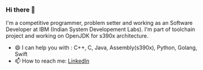 ### Hi there 👋
  I'm a competitive programmer, problem setter and working as an Software Developer at IBM (Indian System Developement Labs). I'm part of toolchain project and working on OpenJDK for s390x architecture.
  
- 😄 I can help you with : C++, C, Java, Assembly(s390x), Python, Golang, Swift 
- 📫 How to reach me: [LinkedIn](https://www.linkedin.com/in/offamitkumar/)

<!--
**offamitkumar/offamitkumar** is a ✨ _special_ ✨ repository because its `README.md` (this file) appears on your GitHub profile.

Here are some ideas to get you started:

- 🔭 I’m currently working on ...

- 👯 I’m looking to collaborate on ...
- 🤔 I’m looking for help with ...


- 😄 Pronouns: ...

-->
